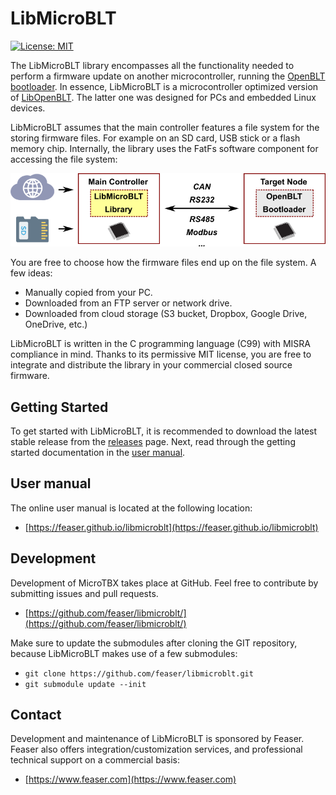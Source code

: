 # LibMicroBLT
[![License: MIT](https://img.shields.io/badge/License-MIT-yellow.svg)](https://opensource.org/licenses/MIT)

The LibMicroBLT library encompasses all the functionality needed to perform a firmware update on another microcontroller, running the [OpenBLT bootloader](https://www.feaser.com/openblt/doku.php). In essence, LibMicroBLT is a microcontroller optimized version of [LibOpenBLT](https://www.feaser.com/openblt/doku.php?id=manual:libopenblt). The latter one was designed for PCs and embedded Linux devices.

LibMicroBLT assumes that the main controller features a file system for the storing firmware files. For example on an SD card, USB stick or a flash memory chip. Internally, the library uses the FatFs software component for accessing the file system:

![](docs/images/libmicroblt_architecture.png)

You are free to choose how the firmware files end up on the file system. A few ideas:

* Manually copied from your PC.
* Downloaded from an FTP server or network drive.
* Downloaded from cloud storage (S3 bucket, Dropbox, Google Drive, OneDrive, etc.)

LibMicroBLT is written in the C programming language (C99) with MISRA compliance in mind. Thanks to its permissive MIT license, you are free to integrate and distribute the library in your commercial closed source firmware. 

## Getting Started

To get started with LibMicroBLT, it is recommended to download the latest stable release from the [releases](https://github.com/feaser/libmicroblt/releases) page. Next, read through the getting started documentation in the [user manual](https://feaser.github.io/libmicroblt).

## User manual

The online user manual is located at the following location:

* [https://feaser.github.io/libmicroblt](https://feaser.github.io/libmicroblt)

## Development

Development of MicroTBX takes place at GitHub. Feel free to contribute by submitting issues and pull requests.

* [https://github.com/feaser/libmicroblt/](https://github.com/feaser/libmicroblt/)

Make sure to update the submodules after cloning the GIT repository, because LibMicroBLT makes use of a few submodules:

* `git clone https://github.com/feaser/libmicroblt.git`
* `git submodule update --init`

## Contact

Development and maintenance of LibMicroBLT is sponsored by Feaser. Feaser also offers integration/customization services, and professional technical support on a commercial basis:

* [https://www.feaser.com](https://www.feaser.com)

